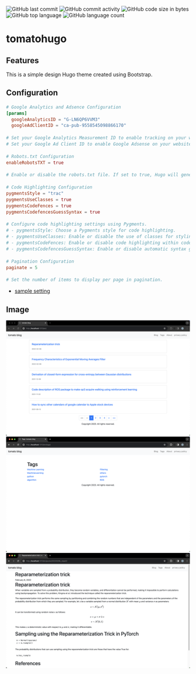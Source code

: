 ![GitHub last commit](https://img.shields.io/github/last-commit/yuhi-sa/tomatohugo)
![GitHub commit activity](https://img.shields.io/github/commit-activity/m/yuhi-sa/tomatohugo)
![GitHub code size in bytes](https://img.shields.io/github/languages/code-size/yuhi-sa/tomatohugo)
![GitHub top language](https://img.shields.io/github/languages/top/yuhi-sa/tomatohugo)
![GitHub language count](https://img.shields.io/github/languages/count/yuhi-sa/tomatohugo)
# tomatohugo

## Features
This is a simple design Hugo theme created using Bootstrap.

## Configuration
```config.toml
# Google Analytics and Adsence Configuration
[params]
  googleAnalyticsID = "G-LN6QP6VVM3"
  googleAdClientID = "ca-pub-9558545098866170"

# Set your Google Analytics Measurement ID to enable tracking on your website.
# Set your Google Ad Client ID to enable Google Adsense on your website.

# Robots.txt Configuration
enableRobotsTXT = true

# Enable or disable the robots.txt file. If set to true, Hugo will generate a robots.txt file based on your content.

# Code Highlighting Configuration
pygmentsStyle = "trac"
pygmentsUseClasses = true
pygmentsCodeFences = true
pygmentsCodefencesGuessSyntax = true

# Configure code highlighting settings using Pygments.
# - pygmentsStyle: Choose a Pygments style for code highlighting.
# - pygmentsUseClasses: Enable or disable the use of classes for styling code.
# - pygmentsCodeFences: Enable or disable code highlighting within code fences.
# - pygmentsCodefencesGuessSyntax: Enable or disable automatic syntax guessing for code fences.

# Pagination Configuration
paginate = 5

# Set the number of items to display per page in pagination.
```
- [sample setting](https://github.com/yuhi-sa/blog.com/blob/main/config.toml)

## Image
![sampleImage1](./data/sample1.png)
![sampleImage2](./data/sample2.png)
![sampleImage3](./data/sample3.png)
